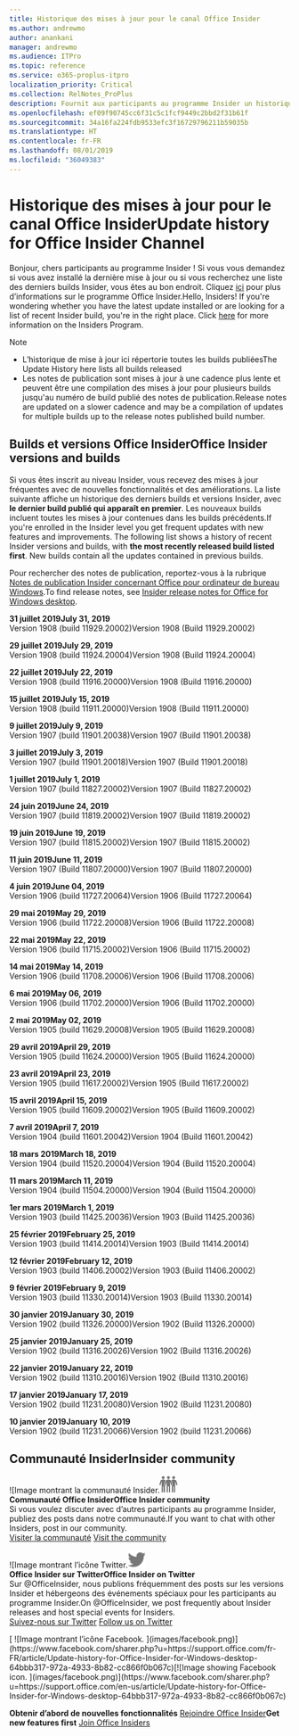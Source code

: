 ```yaml
---
title: Historique des mises à jour pour le canal Office Insider
ms.author: andrewmo
author: anankani
manager: andrewmo
ms.audience: ITPro
ms.topic: reference
ms.service: o365-proplus-itpro
localization_priority: Critical
ms.collection: RelNotes_ProPlus
description: Fournit aux participants au programme Insider un historique des mises à jour pour les versions Canal mensuel Insider Fast pour ordinateur de bureau Windows
ms.openlocfilehash: ef09f90745cc6f31c5c1fcf9449c2bbd2f31b61f
ms.sourcegitcommit: 34a16fa224fdb9533efc3f16729796211b59035b
ms.translationtype: HT
ms.contentlocale: fr-FR
ms.lasthandoff: 08/01/2019
ms.locfileid: "36049383"
---
```

# <a name="update-history-for-office-insider-channel"></a><span data-ttu-id="b5829-103">Historique des mises à jour pour le canal Office Insider</span><span class="sxs-lookup"><span data-stu-id="b5829-103">Update history for Office Insider Channel</span></span>

<span data-ttu-id="b5829-p101">Bonjour, chers participants au programme Insider ! Si vous vous demandez si vous avez installé la dernière mise à jour ou si vous recherchez une liste des derniers builds Insider, vous êtes au bon endroit. Cliquez [ici](https://insider.office.com/) pour plus d’informations sur le programme Office Insider.</span><span class="sxs-lookup"><span data-stu-id="b5829-p101">Hello, Insiders! If you're wondering whether you have the latest update installed or are looking for a list of recent Insider build, you're in the right place. Click [here](https://insider.office.com/) for more information on the Insiders Program.</span></span>

> [!NOTE]
> - <span data-ttu-id="b5829-107">L’historique de mise à jour ici répertorie toutes les builds publiées</span><span class="sxs-lookup"><span data-stu-id="b5829-107">The Update History here lists all builds released</span></span>
> - <span data-ttu-id="b5829-108">Les notes de publication sont mises à jour à une cadence plus lente et peuvent être une compilation des mises à jour pour plusieurs builds jusqu'au numéro de build publié des notes de publication.</span><span class="sxs-lookup"><span data-stu-id="b5829-108">Release notes are updated on a slower cadence and may be a compilation of updates for multiple builds up to the release notes published build number.</span></span>



## <a name="office-insider-versions-and-builds"></a><span data-ttu-id="b5829-109">Builds et versions Office Insider</span><span class="sxs-lookup"><span data-stu-id="b5829-109">Office Insider versions and builds</span></span>

<span data-ttu-id="b5829-p102">Si vous êtes inscrit au niveau Insider, vous recevez des mises à jour fréquentes avec de nouvelles fonctionnalités et des améliorations. La liste suivante affiche un historique des derniers builds et versions Insider, avec **le dernier build publié qui apparaît en premier**. Les nouveaux builds incluent toutes les mises à jour contenues dans les builds précédents.</span><span class="sxs-lookup"><span data-stu-id="b5829-p102">If you're enrolled in the Insider level you get frequent updates with new features and improvements. The following list shows a history of recent Insider versions and builds, with **the most recently released build listed first**. New builds contain all the updates contained in previous builds.</span></span> 

<span data-ttu-id="b5829-113">Pour rechercher des notes de publication, reportez-vous à la rubrique [Notes de publication Insider concernant Office pour ordinateur de bureau Windows](https://docs.microsoft.com/fr-FR/OfficeUpdates/release-notes-office-insider).</span><span class="sxs-lookup"><span data-stu-id="b5829-113">To find release notes, see [Insider release notes for Office for Windows desktop](https://docs.microsoft.com/en-us/OfficeUpdates/release-notes-office-insider).</span></span>

[//]: # (NE PAS SUPPRIMER)

<span data-ttu-id="b5829-115">**31 juillet 2019**</span><span class="sxs-lookup"><span data-stu-id="b5829-115">**July 31, 2019**</span></span><br/>
<span data-ttu-id="b5829-116">Version 1908 (build 11929.20002)</span><span class="sxs-lookup"><span data-stu-id="b5829-116">Version 1908 (Build 11929.20002)</span></span><br/>

<span data-ttu-id="b5829-117">**29 juillet 2019**</span><span class="sxs-lookup"><span data-stu-id="b5829-117">**July 29, 2019**</span></span><br/>
<span data-ttu-id="b5829-118">Version 1908 (build 11924.20004)</span><span class="sxs-lookup"><span data-stu-id="b5829-118">Version 1908 (Build 11924.20004)</span></span><br/>

<span data-ttu-id="b5829-119">**22 juillet 2019**</span><span class="sxs-lookup"><span data-stu-id="b5829-119">**July 22, 2019**</span></span><br/>
<span data-ttu-id="b5829-120">Version 1908 (build 11916.20000)</span><span class="sxs-lookup"><span data-stu-id="b5829-120">Version 1908 (Build 11916.20000)</span></span><br/>

<span data-ttu-id="b5829-121">**15 juillet 2019**</span><span class="sxs-lookup"><span data-stu-id="b5829-121">**July 15, 2019**</span></span><br/>
<span data-ttu-id="b5829-122">Version 1908 (build 11911.20000)</span><span class="sxs-lookup"><span data-stu-id="b5829-122">Version 1908 (Build 11911.20000)</span></span><br/>

<span data-ttu-id="b5829-123">**9 juillet 2019**</span><span class="sxs-lookup"><span data-stu-id="b5829-123">**July 9, 2019**</span></span><br/>
<span data-ttu-id="b5829-124">Version 1907 (build 11901.20038)</span><span class="sxs-lookup"><span data-stu-id="b5829-124">Version 1907 (Build 11901.20038)</span></span><br/>

<span data-ttu-id="b5829-125">**3 juillet 2019**</span><span class="sxs-lookup"><span data-stu-id="b5829-125">**July 3, 2019**</span></span><br/>
<span data-ttu-id="b5829-126">Version 1907 (build 11901.20018)</span><span class="sxs-lookup"><span data-stu-id="b5829-126">Version 1907 (Build 11901.20018)</span></span><br/>

<span data-ttu-id="b5829-127">**1 juillet 2019**</span><span class="sxs-lookup"><span data-stu-id="b5829-127">**July 1, 2019**</span></span><br/>
<span data-ttu-id="b5829-128">Version 1907 (build 11827.20002)</span><span class="sxs-lookup"><span data-stu-id="b5829-128">Version 1907 (Build 11827.20002)</span></span><br/>

<span data-ttu-id="b5829-129">**24 juin 2019**</span><span class="sxs-lookup"><span data-stu-id="b5829-129">**June 24, 2019**</span></span><br/>
<span data-ttu-id="b5829-130">Version 1907 (build 11819.20002)</span><span class="sxs-lookup"><span data-stu-id="b5829-130">Version 1907 (Build 11819.20002)</span></span><br/>

<span data-ttu-id="b5829-131">**19 juin 2019**</span><span class="sxs-lookup"><span data-stu-id="b5829-131">**June 19, 2019**</span></span><br/>
<span data-ttu-id="b5829-132">Version 1907 (build 11815.20002)</span><span class="sxs-lookup"><span data-stu-id="b5829-132">Version 1907 (Build 11815.20002)</span></span><br/>

<span data-ttu-id="b5829-133">**11 juin 2019**</span><span class="sxs-lookup"><span data-stu-id="b5829-133">**June 11, 2019**</span></span><br/>
<span data-ttu-id="b5829-134">Version 1907 (Build 11807.20000)</span><span class="sxs-lookup"><span data-stu-id="b5829-134">Version 1907 (Build 11807.20000)</span></span><br/>

<span data-ttu-id="b5829-135">**4 juin 2019**</span><span class="sxs-lookup"><span data-stu-id="b5829-135">**June 04, 2019**</span></span><br/>
<span data-ttu-id="b5829-136">Version 1906 (build 11727.20064)</span><span class="sxs-lookup"><span data-stu-id="b5829-136">Version 1906 (Build 11727.20064)</span></span><br/>


<span data-ttu-id="b5829-137">**29 mai 2019**</span><span class="sxs-lookup"><span data-stu-id="b5829-137">**May 29, 2019**</span></span><br/>
<span data-ttu-id="b5829-138">Version 1906 (build 11722.20008)</span><span class="sxs-lookup"><span data-stu-id="b5829-138">Version 1906 (Build 11722.20008)</span></span><br/>

<span data-ttu-id="b5829-139">**22 mai 2019**</span><span class="sxs-lookup"><span data-stu-id="b5829-139">**May 22, 2019**</span></span><br/> <span data-ttu-id="b5829-140">Version 1906 (build 11715.20002)</span><span class="sxs-lookup"><span data-stu-id="b5829-140">Version 1906 (Build 11715.20002)</span></span><br/> 

<span data-ttu-id="b5829-141">**14 mai 2019**</span><span class="sxs-lookup"><span data-stu-id="b5829-141">**May 14, 2019**</span></span><br/> <span data-ttu-id="b5829-142">Version 1906 (build 11708.20006)</span><span class="sxs-lookup"><span data-stu-id="b5829-142">Version 1906 (Build 11708.20006)</span></span><br/>

<span data-ttu-id="b5829-143">**6 mai 2019**</span><span class="sxs-lookup"><span data-stu-id="b5829-143">**May 06, 2019**</span></span><br/>
<span data-ttu-id="b5829-144">Version 1906 (build 11702.20000)</span><span class="sxs-lookup"><span data-stu-id="b5829-144">Version 1906 (Build 11702.20000)</span></span><br/>

<span data-ttu-id="b5829-145">**2 mai 2019**</span><span class="sxs-lookup"><span data-stu-id="b5829-145">**May 02, 2019**</span></span><br/>
<span data-ttu-id="b5829-146">Version 1905 (build 11629.20008)</span><span class="sxs-lookup"><span data-stu-id="b5829-146">Version 1905 (Build 11629.20008)</span></span><br/>

<span data-ttu-id="b5829-147">**29 avril 2019**</span><span class="sxs-lookup"><span data-stu-id="b5829-147">**April 29, 2019**</span></span><br/>
<span data-ttu-id="b5829-148">Version 1905 (build 11624.20000)</span><span class="sxs-lookup"><span data-stu-id="b5829-148">Version 1905 (Build 11624.20000)</span></span><br/>

<span data-ttu-id="b5829-149">**23 avril 2019**</span><span class="sxs-lookup"><span data-stu-id="b5829-149">**April 23, 2019**</span></span><br/> <span data-ttu-id="b5829-150">Version 1905 (build 11617.20002)</span><span class="sxs-lookup"><span data-stu-id="b5829-150">Version 1905 (Build 11617.20002)</span></span><br/>

<span data-ttu-id="b5829-151">**15 avril 2019**</span><span class="sxs-lookup"><span data-stu-id="b5829-151">**April 15, 2019**</span></span><br/> <span data-ttu-id="b5829-152">Version 1905 (build 11609.20002)</span><span class="sxs-lookup"><span data-stu-id="b5829-152">Version 1905 (Build 11609.20002)</span></span><br/>

<span data-ttu-id="b5829-153">**7 avril 2019**</span><span class="sxs-lookup"><span data-stu-id="b5829-153">**April 7, 2019**</span></span><br/> <span data-ttu-id="b5829-154">Version 1904 (build 11601.20042)</span><span class="sxs-lookup"><span data-stu-id="b5829-154">Version 1904 (Build 11601.20042)</span></span><br/>

<span data-ttu-id="b5829-155">**18 mars 2019**</span><span class="sxs-lookup"><span data-stu-id="b5829-155">**March 18, 2019**</span></span><br/> <span data-ttu-id="b5829-156">Version 1904 (build 11520.20004)</span><span class="sxs-lookup"><span data-stu-id="b5829-156">Version 1904 (Build 11520.20004)</span></span><br/>

<span data-ttu-id="b5829-157">**11 mars 2019**</span><span class="sxs-lookup"><span data-stu-id="b5829-157">**March 11, 2019**</span></span><br/> <span data-ttu-id="b5829-158">Version 1904 (build 11504.20000)</span><span class="sxs-lookup"><span data-stu-id="b5829-158">Version 1904 (Build 11504.20000)</span></span><br/>

<span data-ttu-id="b5829-159">**1er mars 2019**</span><span class="sxs-lookup"><span data-stu-id="b5829-159">**March 1, 2019**</span></span><br/> <span data-ttu-id="b5829-160">Version 1903 (build 11425.20036)</span><span class="sxs-lookup"><span data-stu-id="b5829-160">Version 1903 (Build 11425.20036)</span></span><br/> 

<span data-ttu-id="b5829-161">**25 février 2019**</span><span class="sxs-lookup"><span data-stu-id="b5829-161">**February 25, 2019**</span></span><br/> <span data-ttu-id="b5829-162">Version 1903 (build 11414.20014)</span><span class="sxs-lookup"><span data-stu-id="b5829-162">Version 1903 (Build 11414.20014)</span></span><br/> 

<span data-ttu-id="b5829-163">**12 février 2019**</span><span class="sxs-lookup"><span data-stu-id="b5829-163">**February 12, 2019**</span></span><br/> <span data-ttu-id="b5829-164">Version 1903 (build 11406.20002)</span><span class="sxs-lookup"><span data-stu-id="b5829-164">Version 1903 (Build 11406.20002)</span></span><br/> 

<span data-ttu-id="b5829-165">**9 février 2019**</span><span class="sxs-lookup"><span data-stu-id="b5829-165">**February 9, 2019**</span></span><br/> <span data-ttu-id="b5829-166">Version 1903 (build 11330.20014)</span><span class="sxs-lookup"><span data-stu-id="b5829-166">Version 1903 (Build 11330.20014)</span></span><br/> 

<span data-ttu-id="b5829-167">**30 janvier 2019**</span><span class="sxs-lookup"><span data-stu-id="b5829-167">**January 30, 2019**</span></span><br/> <span data-ttu-id="b5829-168">Version 1902 (build 11326.20000)</span><span class="sxs-lookup"><span data-stu-id="b5829-168">Version 1902 (Build 11326.20000)</span></span><br/> 

<span data-ttu-id="b5829-169">**25 janvier 2019**</span><span class="sxs-lookup"><span data-stu-id="b5829-169">**January 25, 2019**</span></span><br/> <span data-ttu-id="b5829-170">Version 1902 (build 11316.20026)</span><span class="sxs-lookup"><span data-stu-id="b5829-170">Version 1902 (Build 11316.20026)</span></span><br/> 

<span data-ttu-id="b5829-171">**22 janvier 2019**</span><span class="sxs-lookup"><span data-stu-id="b5829-171">**January 22, 2019**</span></span><br/> <span data-ttu-id="b5829-172">Version 1902 (build 11310.20016)</span><span class="sxs-lookup"><span data-stu-id="b5829-172">Version 1902 (Build 11310.20016)</span></span><br/> 

<span data-ttu-id="b5829-173">**17 janvier 2019**</span><span class="sxs-lookup"><span data-stu-id="b5829-173">**January 17, 2019**</span></span><br/> <span data-ttu-id="b5829-174">Version 1902 (build 11231.20080)</span><span class="sxs-lookup"><span data-stu-id="b5829-174">Version 1902 (Build 11231.20080)</span></span><br/>

<span data-ttu-id="b5829-175">**10 janvier 2019**</span><span class="sxs-lookup"><span data-stu-id="b5829-175">**January 10, 2019**</span></span><br/> <span data-ttu-id="b5829-176">Version 1902 (build 11231.20066)</span><span class="sxs-lookup"><span data-stu-id="b5829-176">Version 1902 (build 11231.20066)</span></span><br/> 


## <a name="insider-community"></a><span data-ttu-id="b5829-177">Communauté Insider</span><span class="sxs-lookup"><span data-stu-id="b5829-177">Insider community</span></span>

<span data-ttu-id="b5829-178">![Image montrant la communauté Insider.</span><span class="sxs-lookup"><span data-stu-id="b5829-178">![Image showing insider community.</span></span> ](images/insidercommunity.png) <br/>
<span data-ttu-id="b5829-179">**Communauté Office Insider**</span><span class="sxs-lookup"><span data-stu-id="b5829-179">**Office Insider community**</span></span><br/> <span data-ttu-id="b5829-180">Si vous voulez discuter avec d’autres participants au programme Insider, publiez des posts dans notre communauté.</span><span class="sxs-lookup"><span data-stu-id="b5829-180">If you want to chat with other Insiders, post in our community.</span></span><br/><span data-ttu-id="b5829-181"> 
[Visiter la communauté](https://go.microsoft.com/fwlink/?linkid=843493)</span><span class="sxs-lookup"><span data-stu-id="b5829-181"> 
[Visit the community](https://go.microsoft.com/fwlink/?linkid=843493)</span></span><br/> 

<span data-ttu-id="b5829-182">![Image montrant l’icône Twitter.</span><span class="sxs-lookup"><span data-stu-id="b5829-182">![Image showing twitter icon.</span></span> ](images/twitter.png)<br/>
<span data-ttu-id="b5829-183">**Office Insider sur Twitter**</span><span class="sxs-lookup"><span data-stu-id="b5829-183">**Office Insider on Twitter**</span></span><br/> <span data-ttu-id="b5829-184">Sur @OfficeInsider, nous publions fréquemment des posts sur les versions Insider et hébergeons des événements spéciaux pour les participants au programme Insider.</span><span class="sxs-lookup"><span data-stu-id="b5829-184">On @OfficeInsider, we post frequently about Insider releases and host special events for Insiders.</span></span><br/><span data-ttu-id="b5829-185"> 
[Suivez-nous sur Twitter](https://go.microsoft.com/fwlink/?linkid=717717)</span><span class="sxs-lookup"><span data-stu-id="b5829-185"> 
[Follow us on Twitter](https://go.microsoft.com/fwlink/?linkid=717717)</span></span><br/> 

<span data-ttu-id="b5829-186">
  [
  ![Image montrant l’icône Facebook. ](images/facebook.png)](https://www.facebook.com/sharer.php?u=https://support.office.com/fr-FR/article/Update-history-for-Office-Insider-for-Windows-desktop-64bbb317-972a-4933-8b82-cc866f0b067c)</span><span class="sxs-lookup"><span data-stu-id="b5829-186">[![Image showing Facebook icon. ](images/facebook.png)](https://www.facebook.com/sharer.php?u=https://support.office.com/en-us/article/Update-history-for-Office-Insider-for-Windows-desktop-64bbb317-972a-4933-8b82-cc866f0b067c)</span></span>


<span data-ttu-id="b5829-187">**Obtenir d’abord de nouvelles fonctionnalités**
[Rejoindre Office Insider](https://insider.office.com/)</span><span class="sxs-lookup"><span data-stu-id="b5829-187">**Get new features first**
[Join Office Insiders](https://insider.office.com/)</span></span>